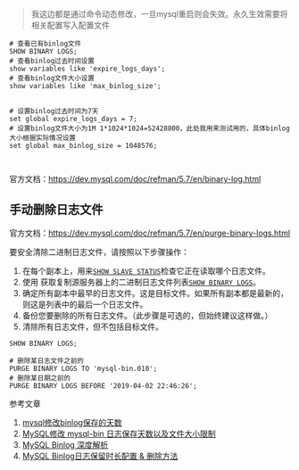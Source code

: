 > 我这边都是通过命令动态修改，一旦mysql重启则会失效。永久生效需要将相关配置写入配置文件

```mysql
# 查看已有binlog文件
SHOW BINARY LOGS;
# 查看binlog过去时间设置
show variables like 'expire_logs_days';
# 查看binlog文件大小设置
show variables like 'max_binlog_size';


# 设置binlog过去时间为7天
set global expire_logs_days = 7;
# 设置binlog文件大小为1M 1*1024*1024=52428800，此处我用来测试用的，具体binlog大小根据实际情况设置 
set global max_binlog_size = 1048576;



```

官方文档：https://dev.mysql.com/doc/refman/5.7/en/binary-log.html

## 手动删除日志文件

官方文档：https://dev.mysql.com/doc/refman/5.7/en/purge-binary-logs.html

要安全清除二进制日志文件，请按照以下步骤操作：

1. 在每个副本上，用来[`SHOW SLAVE STATUS`](https://dev.mysql.com/doc/refman/5.7/en/show-slave-status.html)检查它正在读取哪个日志文件。
2. 使用 获取复制源服务器上的二进制日志文件列表[`SHOW BINARY LOGS`](https://dev.mysql.com/doc/refman/5.7/en/show-binary-logs.html)。
3. 确定所有副本中最早的日志文件。这是目标文件。如果所有副本都是最新的，则这是列表中的最后一个日志文件。
4. 备份您要删除的所有日志文件。（此步骤是可选的，但始终建议这样做。）
5. 清除所有日志文件，但不包括目标文件。



```mysql
SHOW BINARY LOGS;

# 删除某日志文件之前的
PURGE BINARY LOGS TO 'mysql-bin.010';
# 删除某日期之前的
PURGE BINARY LOGS BEFORE '2019-04-02 22:46:26';
```

参考文章

1. [mysql修改binlog保存的天数](https://blog.csdn.net/Hu_wen/article/details/80582013)
2. [MySQL修改 mysql-bin 日志保存天数以及文件大小限制](https://www.cnblogs.com/miracle-luna/p/13575058.html)
3. [MySQL Binlog 深度解析](https://juejin.cn/post/7105727720549515300)
4. [MySQL Binlog日志保留时长配置 & 删除方法](https://blog.csdn.net/liuwei0376/article/details/120435808)

